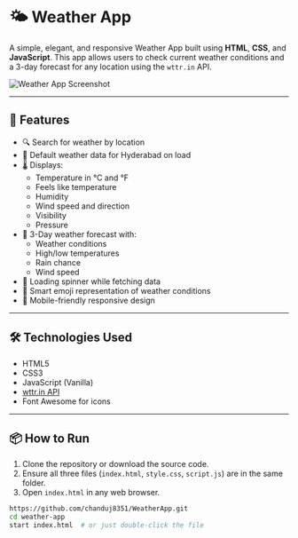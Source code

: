 # 🌤️ Weather App

A simple, elegant, and responsive Weather App built using **HTML**, **CSS**, and **JavaScript**. This app allows users to check current weather conditions and a 3-day forecast for any location using the `wttr.in` API.

![Weather App Screenshot](screenshot.png) <!-- Add a screenshot in your project folder if you have one -->

---

## 🚀 Features

- 🔍 Search for weather by location
- 📍 Default weather data for Hyderabad on load
- 🌡️ Displays:
  - Temperature in °C and °F
  - Feels like temperature
  - Humidity
  - Wind speed and direction
  - Visibility
  - Pressure
- 📅 3-Day weather forecast with:
  - Weather conditions
  - High/low temperatures
  - Rain chance
  - Wind speed
- 🔄 Loading spinner while fetching data
- 🧠 Smart emoji representation of weather conditions
- 📱 Mobile-friendly responsive design

---

## 🛠️ Technologies Used

- HTML5
- CSS3
- JavaScript (Vanilla)
- [wttr.in API](https://wttr.in/:help)
- Font Awesome for icons

---

## 📦 How to Run

1. Clone the repository or download the source code.
2. Ensure all three files (`index.html`, `style.css`, `script.js`) are in the same folder.
3. Open `index.html` in any web browser.

```bash
https://github.com/chanduj8351/WeatherApp.git
cd weather-app
start index.html  # or just double-click the file
